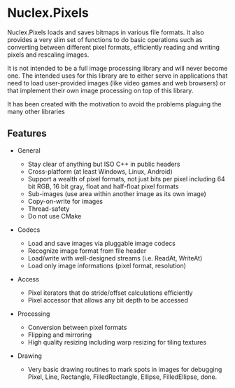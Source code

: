 Nuclex.Pixels
=============

Nuclex.Pixels loads and saves bitmaps in various file formats. It also provides
a very slim set of functions to do basic operations such as converting between
different pixel formats, efficiently reading and writing pixels and rescaling
images.

It is not intended to be a full image processing library and will never become
one. The intended uses for this library are to either serve in applications
that need to load user-provided images (like video games and web browsers) or
that implement their own image processing on top of this library.

It has been created with the motivation to avoid the problems plaguing the many
other libraries

Features
--------

* General
   * Stay clear of anything but ISO C++ in public headers
   * Cross-platform (at least Windows, Linux, Android)
   * Support a wealth of pixel formats, not just bits per pixel
     including 64 bit RGB, 16 bit gray, float and half-float pixel formats
   * Sub-images (use area within another image as its own image)
   * Copy-on-write for images
   * Thread-safety
   * Do not use CMake

* Codecs
   * Load and save images via pluggable image codecs
   * Recognize image format from file header
   * Load/write with well-designed streams (i.e. ReadAt, WriteAt)
   * Load only image informations (pixel format, resolution)

* Access
   * Pixel iterators that do stride/offset calculations efficiently
   * Pixel accessor that allows any bit depth to be accessed

* Processing
   * Conversion between pixel formats
   * Flipping and mirroring
   * High quality resizing
     including warp resizing for tiling textures

* Drawing
   * Very basic drawing routines to mark spots in images for debugging
     Pixel, Line, Rectangle, FilledRectangle, Ellipse, FilledEllipse, done.
